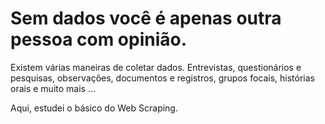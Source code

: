 # Sem dados você é apenas outra pessoa com opinião.

Existem várias maneiras de coletar dados. Entrevistas, questionários e pesquisas, observações, documentos e registros, grupos focais, histórias orais e muito mais ...

Aqui, estudei o básico do Web Scraping.
